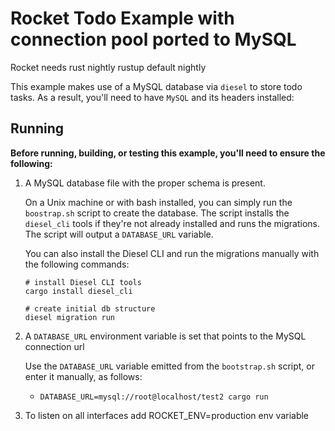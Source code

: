# Rocket Todo Example with connection pool ported to MySQL

Rocket needs rust nightly
rustup default nightly

This example makes use of a MySQL database via `diesel` to store todo tasks. As
a result, you'll need to have `MySQL` and its headers installed:


## Running

**Before running, building, or testing this example, you'll need to ensure the
following:**

  1. A MySQL database file with the proper schema is present.

     On a Unix machine or with bash installed, you can simply run the
     `boostrap.sh` script to create the database. The script installs the
     `diesel_cli` tools if they're not already installed and runs the
     migrations. The script will output a `DATABASE_URL` variable.

     You can also install the Diesel CLI and run the migrations manually with
     the following commands:

     ```
     # install Diesel CLI tools
     cargo install diesel_cli 

     # create initial db structure
     diesel migration run
     ```

  2. A `DATABASE_URL` environment variable is set that points to the MySQL
connection url


     Use the `DATABASE_URL` variable emitted from the `bootstrap.sh` script, or
     enter it manually, as follows:
     *  `DATABASE_URL=mysql://root@localhost/test2 cargo run`

  3. To listen on all interfaces add ROCKET_ENV=production env variable